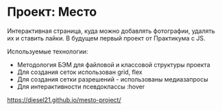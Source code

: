 # Проект: Место

Интерактивная страница, куда можно добавлять фотографии, удалять их и ставить лайки. В будущем первый проект от Практикума с JS.

Используемые технологии:
- Методология БЭМ для файловой и классовой структуры проекта
- Для создания сеток использован grid, flex
- Для создания сетки разрешений - использованы медиазапросы
- Для интерактивности псевдоклассы :hover

https://diesel21.github.io/mesto-project/